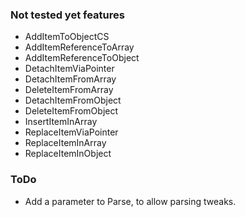 ### Not tested yet features
- AddItemToObjectCS
- AddItemReferenceToArray
- AddItemReferenceToObject
- DetachItemViaPointer
- DetachItemFromArray
- DeleteItemFromArray
- DetachItemFromObject
- DeleteItemFromObject
- InsertItemInArray
- ReplaceItemViaPointer
- ReplaceItemInArray
- ReplaceItemInObject

### ToDo
- Add a parameter to Parse, to allow parsing tweaks.
